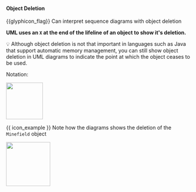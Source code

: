 <div id="title">

#### Object Deletion

</div>

<span id="prereqs"></span>

<span id="outcomes">{{glyphicon_flag}} Can interpret sequence diagrams with object deletion</span>

<div id="body">

**UML uses an `X` at the end of the lifeline of an object to show it's deletion.**

<tip-box> 

:bulb: Although object deletion is not that important in languages such as Java that support automatic memory management, you can still show object deletion in UML diagrams to indicate the point at which the object ceases to be used.

</tip-box>

Notation:

<img src="{{baseUrl}}/uml/sequenceDiagrams/objectDeletion/images/notation.png" height="100" />
<p/>

<tip-box>

{{ icon_example }} Note how the diagrams shows the deletion of the `Minefield` object

<img src="{{baseUrl}}/uml/sequenceDiagrams/objectDeletion/images/logicMinefield.png" height="120" />
<p/>

</tip-box>

</div>

<div id="extras">
</div>